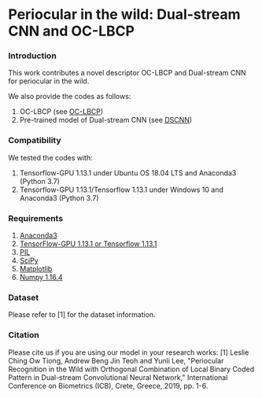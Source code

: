 # Periocular in the wild: Dual-stream CNN and OC-LBCP


### Introduction
This work contributes a novel descriptor OC-LBCP and Dual-stream CNN for periocular in the wild.

We also provide the codes as follows:
  1) OC-LBCP (see [OC-LBCP](https://github.com/tiongleslie/crystal-structure-classification/tree/master/OC-LBCP))
  2) Pre-trained model of Dual-stream CNN (see [DSCNN](https://github.com/tiongleslie/crystal-structure-classification/tree/master/DSCNN))


### Compatibility
We tested the codes with:
  1) Tensorflow-GPU 1.13.1 under Ubuntu OS 18.04 LTS and Anaconda3 (Python 3.7)
  2) Tensorflow-GPU 1.13.1/Tensorflow 1.13.1 under Windows 10 and Anaconda3 (Python 3.7)


### Requirements
  1) [Anaconda3](https://www.anaconda.com/distribution/#download-section)
  2) [TensorFlow-GPU 1.13.1 or Tensorflow 1.13.1](https://www.tensorflow.org/install/pip)
  3) [PIL](https://anaconda.org/anaconda/pillow)
  4) [SciPy](https://anaconda.org/anaconda/scipy)
  5) [Matplotlib](https://anaconda.org/conda-forge/matplotlib)
  6) [Numpy 1.16.4](https://pypi.org/project/numpy/1.16.4/)


### Dataset
Please refer to [1] for the dataset information.


### Citation
Please cite us if you are using our model in your research works:
  [1] Leslie Ching Ow Tiong, Andrew Beng Jin Teoh and Yunli Lee, "Periocular Recognition in the Wild with Orthogonal Combination of Local Binary Coded Pattern in Dual-stream Convolutional Neural Network," International Conference on Biometrics (ICB), Crete, Greece, 2019, pp. 1-6.
